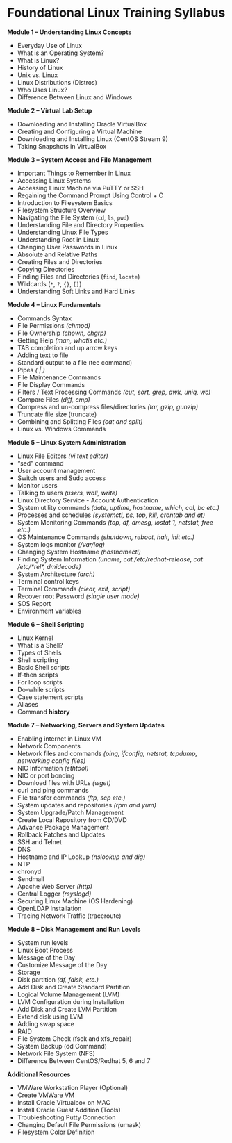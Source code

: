 # Foundational Linux Training Syllabus

**Module 1 – Understanding Linux Concepts** 

- Everyday Use of Linux
- What is an Operating System?
- What is Linux?
- History of Linux
- Unix vs. Linux
- Linux Distributions (Distros)
- Who Uses Linux?
- Difference Between Linux and Windows

**Module 2 – Virtual Lab Setup** 

- Downloading and Installing Oracle VirtualBox  
- Creating and Configuring a Virtual Machine  
- Downloading and Installing Linux (CentOS Stream 9)  
- Taking Snapshots in VirtualBox  

**Module 3 – System Access and File Management** 

- Important Things to Remember in Linux  
- Accessing Linux Systems  
- Accessing Linux Machine via PuTTY or SSH  
- Regaining the Command Prompt Using Control + C  
- Introduction to Filesystem Basics  
- Filesystem Structure Overview  
- Navigating the File System (`cd`, `ls`, `pwd`)  
- Understanding File and Directory Properties  
- Understanding Linux File Types  
- Understanding Root in Linux  
- Changing User Passwords in Linux  
- Absolute and Relative Paths  
- Creating Files and Directories  
- Copying Directories  
- Finding Files and Directories (`find`, `locate`)  
- Wildcards (`*`, `?`, `{}`, `[]`)  
- Understanding Soft Links and Hard Links

**Module 4 – Linux Fundamentals** 

- Commands Syntax 
- File Permissions *(chmod)* 
- File Ownership *(chown, chgrp)* 
- Getting Help *(man, whatis etc.)* 
- TAB completion and up arrow keys 
- Adding text to file 
- Standard output to a file (tee command) 
- Pipes *( | )* 
- File Maintenance Commands 
- File Display Commands 
- Filters / Text Processing Commands *(cut, sort, grep, awk, uniq, wc)* 
- Compare Files *(diff, cmp)* 
- Compress and un-compress files/directories *(tar, gzip, gunzip)* 
- Truncate file size (truncate) 
- Combining and Splitting Files *(cat and split)* 
- Linux vs. Windows Commands 

**Module 5 – Linux System Administration** 

- Linux File Editors *(vi text editor)* 
- “sed” command 
- User account management 
- Switch users and Sudo access 
- Monitor users 
- Talking to users *(users, wall, write)* 
- Linux Directory Service - Account Authentication 
- System utility commands *(date, uptime, hostname, which, cal, bc etc.)* 
- Processes and schedules *(systemctl, ps, top, kill, crontab and at)* 
- System Monitoring Commands *(top, df, dmesg, iostat 1, netstat, free etc.)* 
- OS Maintenance Commands *(shutdown, reboot, halt, init etc.)* 
- System logs monitor *(/var/log)* 
- Changing System Hostname *(hostnamectl)* 
- Finding System Information *(uname, cat /etc/redhat-release, cat /etc/\*rel\*, dmidecode)* 
- System Architecture *(arch)* 
- Terminal control keys 
- Terminal Commands *(clear, exit, script)* 
- Recover root Password *(single user mode)* 
- SOS Report 
- Environment variables 

**Module 6 – Shell Scripting** 

- Linux Kernel 
- What is a Shell? 
- Types of Shells 
- Shell scripting 
- Basic Shell scripts 
- If-then scripts 
- For loop scripts 
- Do-while scripts 
- Case statement scripts 
- Aliases 
- Command **history** 

**Module 7 – Networking, Servers and System Updates** 

- Enabling internet in Linux VM 
- Network Components 
- Network files and commands *(ping, ifconfig, netstat, tcpdump, networking config files)* 
- NIC Information *(ethtool)* 
- NIC or port bonding 
- Download files with URLs *(wget)* 
- curl and ping commands 
- File transfer commands *(ftp, scp etc.)* 
- System updates and repositories *(rpm and yum)* 
- System Upgrade/Patch Management 
- Create Local Repository from CD/DVD 
- Advance Package Management 
- Rollback Patches and Updates 
- SSH and Telnet 
- DNS 
- Hostname and IP Lookup *(nslookup and dig)* 
- NTP 
- chronyd 
- Sendmail 
- Apache Web Server *(http)* 
- Central Logger *(rsyslogd)* 
- Securing Linux Machine (OS Hardening) 
- OpenLDAP Installation 
- Tracing Network Traffic (traceroute) 

**Module 8 – Disk Management and Run Levels** 

- System run levels  
- Linux Boot Process 
- Message of the Day 
- Customize Message of the Day 
- Storage 
- Disk partition *(df, fdisk, etc.)* 
- Add Disk and Create Standard Partition 
- Logical Volume Management (LVM) 
- LVM Configuration during Installation 
- Add Disk and Create LVM Partition 
- Extend disk using LVM 
- Adding swap space 
- RAID 
- File System Check (fsck and xfs\_repair) 
- System Backup (dd Command) 
- Network File System (NFS) 
- Difference Between CentOS/Redhat 5, 6 and 7 

**Additional Resources** 

- VMWare Workstation Player (Optional) 
- Create VMWare VM 
- Install Oracle Virtualbox on MAC 
- Install Oracle Guest Addition (Tools) 
- Troubleshooting Putty Connection 
- Changing Default File Permissions (umask) 
- Filesystem Color Definition
